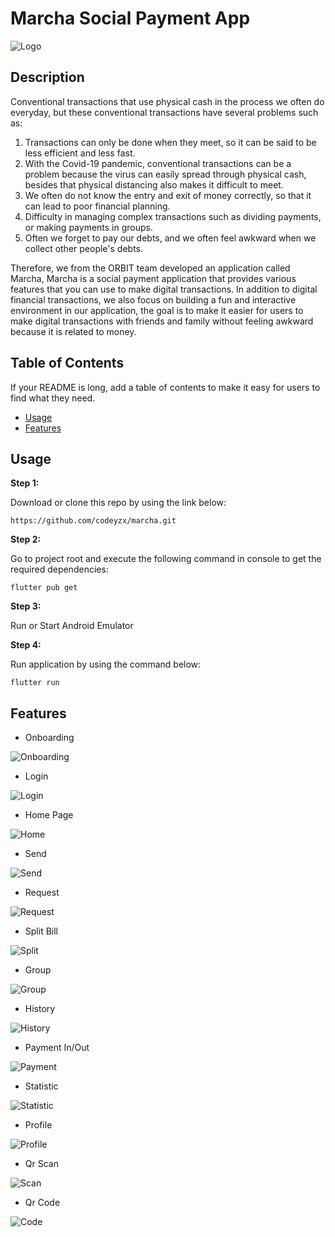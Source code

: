 # Marcha Social Payment App
![Logo](assets/images/banner.png)

## Description

Conventional transactions that use physical cash in the process we often do everyday, but these conventional transactions have several problems such as:
1. Transactions can only be done when they meet, so it can be said to be less efficient and less fast.
2. With the Covid-19 pandemic, conventional transactions can be a problem because the virus can easily spread through physical cash, besides that physical distancing also makes it difficult to meet.
3. We often do not know the entry and exit of money correctly, so that it can lead to poor financial planning.
4. Difficulty in managing complex transactions such as dividing payments, or making payments in groups.
5. Often we forget to pay our debts, and we often feel awkward when we collect other people's debts.

Therefore, we from the ORBIT team developed an application called Marcha, Marcha is a social payment application that provides various features that you can use to make digital transactions. In addition to digital financial transactions, we also focus on building a fun and interactive environment in our application, the goal is to make it easier for users to make digital transactions with friends and family without feeling awkward because it is related to money.

## Table of Contents

If your README is long, add a table of contents to make it easy for users to find what they need.

- [Usage](#usage)
- [Features](#features)

## Usage

**Step 1:**

Download or clone this repo by using the link below:

```
https://github.com/codeyzx/marcha.git
```

**Step 2:**

Go to project root and execute the following command in console to get the required dependencies: 

```
flutter pub get 
```

**Step 3:**

Run or Start Android Emulator 

**Step 4:**

Run application by using the command below:

```
flutter run
```


## Features

* Onboarding

![Onboarding](assets/images/onboard.jpg#100)

* Login

![Login](assets/images/login.jpg#100)

* Home Page

![Home](assets/images/homepage.jpg#100)

* Send

![Send](assets/images/send.jpg#100)

* Request

![Request](assets/images/request.jpg#100)

* Split Bill

![Split](assets/images/splitbill.jpg#100)

* Group

![Group](assets/images/group.jpg#100)

* History

![History](assets/images/history.jpg#100)

* Payment In/Out

![Payment](assets/images/payment.jpg#100)

* Statistic

![Statistic](assets/images/statistic.jpg#100)

* Profile

![Profile](assets/images/profile.jpg#100)

* Qr Scan

![Scan](assets/images/qr-scan.jpg#100)

* Qr Code

![Code](assets/images/qr-code.jpg#100)

